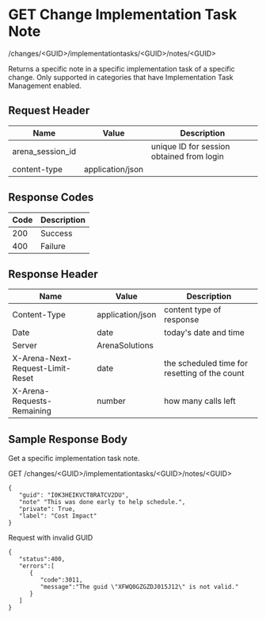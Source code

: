 # GET Change Implementation Task Note
/changes/&lt;GUID&gt;/implementationtasks/&lt;GUID&gt;/notes/&lt;GUID&gt;

Returns a specific note in a specific implementation task of a specific change. Only supported in categories that have Implementation Task Management enabled.

## Request Header

| Name<br> | Value<br> | Description<br> |
|  --- |  --- |  --- | 
| arena_session_id<br> |   | unique ID for session obtained from login<br> |
| content-type<br> | application/json<br> |   |

## Response Codes

| Code<br> | Description<br> |
|  --- |  --- | 
| 200<br> | Success<br> |
| 400<br> | Failure<br> |

## Response Header

| Name<br> | Value<br> | Description<br> |
|  --- |  --- |  --- | 
| Content-Type<br> | application/json<br> | content type of response<br> |
| Date<br> | date<br> | today's date and time<br> |
| Server<br> | ArenaSolutions<br> |   |
| X-Arena-Next-Request-Limit-Reset<br> | date<br> | the scheduled time for resetting of the count<br> |
| X-Arena-Requests-Remaining<br> | number<br> | how many calls left<br> |

## Sample Response Body
Get a specific implementation task note.

GET /changes/&lt;GUID&gt;/implementationtasks/&lt;GUID&gt;/notes/&lt;GUID&gt;

```
{
   "guid": "I0K3HEIKVCT8RATCV2DU",
   "note" "This was done early to help schedule.",
   "private": True,
   "label": "Cost Impact"
}
```
Request with invalid GUID

```
{  
   "status":400,
   "errors":[  
      {  
         "code":3011,
         "message":"The guid \"XFWQ0GZGZDJ015J12\" is not valid."
      }
   ]
}
```
